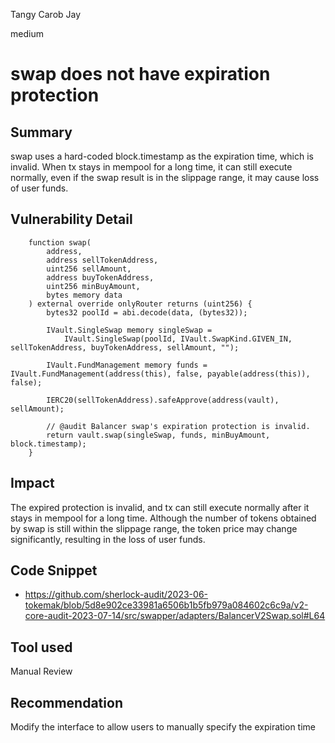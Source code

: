 Tangy Carob Jay

medium

# swap does not have expiration protection
## Summary

swap uses a hard-coded block.timestamp as the expiration time, which is invalid.
When tx stays in mempool for a long time, it can still execute normally, even if the swap result is in the slippage range, it may cause loss of user funds.

## Vulnerability Detail

```solidity
    function swap(
        address,
        address sellTokenAddress,
        uint256 sellAmount,
        address buyTokenAddress,
        uint256 minBuyAmount,
        bytes memory data
    ) external override onlyRouter returns (uint256) {
        bytes32 poolId = abi.decode(data, (bytes32));

        IVault.SingleSwap memory singleSwap =
            IVault.SingleSwap(poolId, IVault.SwapKind.GIVEN_IN, sellTokenAddress, buyTokenAddress, sellAmount, "");

        IVault.FundManagement memory funds = IVault.FundManagement(address(this), false, payable(address(this)), false);

        IERC20(sellTokenAddress).safeApprove(address(vault), sellAmount);

        // @audit Balancer swap's expiration protection is invalid.
        return vault.swap(singleSwap, funds, minBuyAmount, block.timestamp);
    }
```

## Impact

The expired protection is invalid, and tx can still execute normally after it stays in mempool for a long time.
Although the number of tokens obtained by swap is still within the slippage range, the token price may change significantly, resulting in the loss of user funds.
 
## Code Snippet

- https://github.com/sherlock-audit/2023-06-tokemak/blob/5d8e902ce33981a6506b1b5fb979a084602c6c9a/v2-core-audit-2023-07-14/src/swapper/adapters/BalancerV2Swap.sol#L64

## Tool used

Manual Review

## Recommendation

Modify the interface to allow users to manually specify the expiration time
